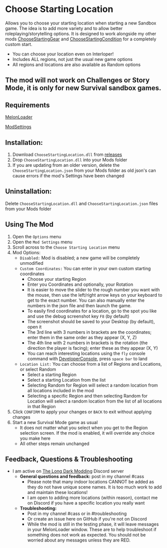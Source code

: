 # Choose Starting Location
Allows you to choose your starting location when starting a new Sandbox game. 
The idea is to add more variety and to allow better roleplaying/storytelling options. 
It is designed to work alongside my other mods [ChooseStartingGear](https://github.com/GruffCassquatch/ChooseStartingGear) and [ChooseStartingCondition](https://github.com/GruffCassquatch/ChooseStartingConditions) for a completely custom start.       

* You can choose your location even on Interloper!
* Includes ALL regions, not just the usual new game options
* All regions and locations are also available as Random options

## The mod will not work on Challenges or Story Mode, it is only for new Survival sandbox games.


## Requirements
[MelonLoader](https://github.com/HerpDerpinstine/MelonLoader/releases/latest/download/MelonLoader.Installer.exe)

[ModSettings](https://github.com/zeobviouslyfakeacc/ModSettings/releases)

## Installation:
1. Download ```ChooseStartingLocation.dll``` from [releases](https://github.com/GruffCassquatch/ChooseStartingLocation/releases)
2. Drop ```ChooseStartingLocation.dll``` into your Mods folder
3. If you are updating from an older version, delete the ```ChooseStartingLocation.json``` from your Mods folder as old json's can cause errors if the mod's Settings have been changed

## Uninstallation:
Delete ```ChooseStartingLocation.dll``` and ```ChooseStartingLocation.json``` files from your Mods folder

## Using The Mod
1. Open the ```Options``` menu
2. Open the ```Mod Settings``` menu
3. Scroll across to the ```Choose Starting Location``` menu
4. Mod Options:
	* ```Disabled:``` Mod is disabled; a new game will be completely unmodified
	* ```Custom Coordinates:``` You can enter in your own custom starting coordinates
		* Choose your starting Region
		* Enter you Coordinates and optionally, your Rotation
		* It is easier to move the slider to the rough number you want with the mouse, then use the left/right arrow keys on your keyboard to get to the exact number. You can also manually enter the numbers in the json file and then launch the game.
		* To easily find coordinates for a location, go to the spot you like and use the debug screenshot key ```F8``` (by default)
		* The screenshot should be saved to your Desktop (by default), open it
		* The 3rd line with 3 numbers in brackets are the coordinates; enter them in the same order as they appear (X, Y, Z)
		* The 4th line with 2 numbers in brackets is the rotation (the direction the player is facing); enter these as they appear (X, Y)
		* You can reach interesting locations using the ```fly``` console command with [DeveloperConsole](https://github.com/FINDarkside/TLD-Developer-Console), press ```space bar``` to land
	* ```Location List:``` You can choose from a list of Regions and Locations, or select Random
		* Select a starting Region
		* Select a starting Location from the list
		* Selecting Random for Region will select a random location from all locations included in the mod
		* Selecting a specific Region and then selecting Random for Location will select a random location from the list of all locations in that Region
5. Click ```CONFIRM``` to apply your changes or ```BACK``` to exit without applying changes
6. Start a new Survival Mode game as usual
	* It does not matter what you select when you get to the Region selection screen. If the mod is enabled, it will override any choice you make here
	* All other steps remain unchanged



## Feedback, Questions & Troubleshooting
* I am active on [The Long Dark Modding](https://discord.gg/QvFE7VV4WZ) Discord server
	* **General questions and feedback:** post in my channel #cass
		* Please note that many indoor locations CANNOT be added as they do not have unique scene names. It is too much work to add and maintain these locations!
		* I am open to adding more locations (within reason), contact me on Discord if you have a specific location you really want 
	* **Troubleshooting:** 
		* Post in my channel #cass or in #troubleshooting 
		* Or create an issue here on GitHub if you're not on Discord
		* While the mod is still in the testing phase, it will leave messages in your MelonLoader window. These are to help troubleshoot if something does not work as expected. You should not be worried about any messages unless they are RED.
